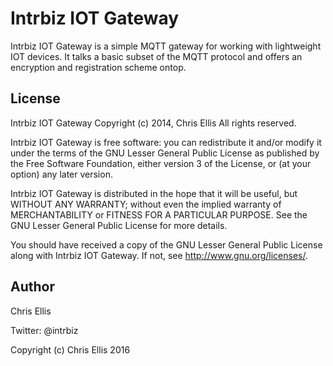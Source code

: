 Intrbiz IOT Gateway
===================
Intrbiz IOT Gateway is a simple MQTT gateway for working with lightweight IOT 
devices.  It talks a basic subset of the MQTT protocol and offers an encryption 
and registration scheme ontop.

License
-------
Intrbiz IOT Gateway
Copyright (c) 2014, Chris Ellis
All rights reserved.

Intrbiz IOT Gateway is free software: you can redistribute it and/or modify
it under the terms of the GNU Lesser General Public License as published by
the Free Software Foundation, either version 3 of the License, or
(at your option) any later version.

Intrbiz IOT Gateway is distributed in the hope that it will be useful,
but WITHOUT ANY WARRANTY; without even the implied warranty of
MERCHANTABILITY or FITNESS FOR A PARTICULAR PURPOSE.  See the
GNU Lesser General Public License for more details.

You should have received a copy of the GNU Lesser General Public License
along with Intrbiz IOT Gateway.  If not, see <http://www.gnu.org/licenses/>.


Author
------
Chris Ellis

Twitter: @intrbiz

Copyright (c) Chris Ellis 2016
